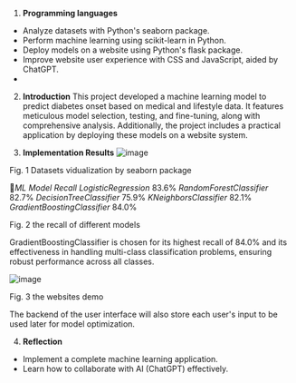 1. **Programming languages** 
- Analyze  datasets  with Python's seaborn package. 
- Perform  machine  learning using scikit-learn in Python. 
- Deploy models on a website using Python's flask package. 
- Improve  website  user experience  with  CSS  and JavaScript, aided by ChatGPT.
- 
2. **Introduction** 
This project developed a machine learning  model  to  predict  diabetes onset based on medical and lifestyle data.  It  features  meticulous  model selection,  testing,  and  fine-tuning, along  with  comprehensive  analysis. Additionally,  the  project  includes  a practical  application  by  deploying these models on a website system. 

3. **Implementation Results**
![image](https://github.com/user-attachments/assets/666ed38d-89b4-44cb-b527-ffe27f5b21f3)

Fig. 1 Datasets vidualization by seaborn package 

*ML Model  Recall LogisticRegression*  83.6% *RandomForestClassifier*  82.7% *DecisionTreeClassifier*  75.9% *KNeighborsClassifier*  82.1% *GradientBoostingClassifier*  84.0% 

Fig. 2 the recall of different models 

GradientBoostingClassifier  is chosen for its highest recall of 84.0% and  its  effectiveness  in  handling multi-class  classification  problems, ensuring  robust  performance  across all classes. 


![image](https://github.com/user-attachments/assets/a6a55664-0639-4ec7-9f58-16df996615c7)

Fig. 3 the websites demo 

The backend of the user interface will also store each user's input to be used later for model optimization. 

4. **Reflection** 
- Implement a complete machine learning application. 
- Learn how to collaborate with AI (ChatGPT) effectively. 
